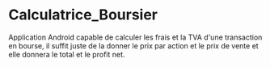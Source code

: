 # Calculatrice_Boursier
Application Android capable de calculer les frais et la TVA d'une transaction en bourse, il suffit juste de la donner le prix par action et le prix de vente et elle donnera le total et le profit net.
